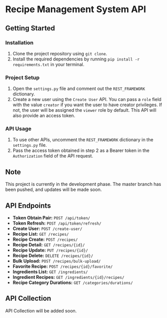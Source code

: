 # Recipe Management System API

## Getting Started

### Installation

1. Clone the project repository using `git clone`.
2. Install the required dependencies by running `pip install -r requirements.txt` in your terminal.

### Project Setup

1. Open the `settings.py` file and comment out the `REST_FRAMEWORK` dictionary.
2. Create a new user using the `Create User` API. You can pass a `role` field with the value `creator` if you want the user to have creator privileges. If not, the user will be assigned the `viewer` role by default. This API will also provide an access token.

### API Usage

1. To use other APIs, uncomment the `REST_FRAMEWORK` dictionary in the `settings.py` file.
2. Pass the access token obtained in step 2 as a Bearer token in the `Authorization` field of the API request.

## Note

This project is currently in the development phase. The master branch has been pushed, and updates will be made soon.

## API Endpoints

- **Token Obtain Pair:** `POST /api/token/`
- **Token Refresh:** `POST /api/token/refresh/`
- **Create User:** `POST /create-user/`
- **Recipe List:** `GET /recipes/`
- **Recipe Create:** `POST /recipes/`
- **Recipe Detail:** `GET /recipes/{id}/`
- **Recipe Update:** `PUT /recipes/{id}/`
- **Recipe Delete:** `DELETE /recipes/{id}/`
- **Bulk Upload:** `POST /recipes/bulk-upload/`
- **Favorite Recipe:** `POST /recipes/{id}/favorite/`
- **Ingredients List:** `GET /ingredients/`
- **Ingredient Recipes:** `GET /ingredients/{id}/recipes/`
- **Recipe Category Durations:** `GET /categories/durations/`

## API Collection

API Collection will be added soon.

